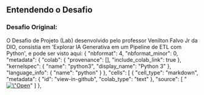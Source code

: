 <h2>Entendendo o Desafio</h2>

<h3>Desafio Original:</h3>
O Desafio de Projeto (Lab) desenvolvido pelo professor Venilton Falvo Jr da DIO, consistia em 'Explorar IA Generativa em um Pipeline de ETL com Python', e pode ser visto aqui:  
{
  "nbformat": 4,
  "nbformat_minor": 0,
  "metadata": {
    "colab": {
      "provenance": [],
      "include_colab_link": true
    },
    "kernelspec": {
      "name": "python3",
      "display_name": "Python 3"
    },
    "language_info": {
      "name": "python"
    }
  },
  "cells": [
    {
      "cell_type": "markdown",
      "metadata": {
        "id": "view-in-github",
        "colab_type": "text"
      },
      "source": [
        "<a href=\"[https://colab.research.google.com/github/suellensr/SantanderBootcamp_DIO/blob/main/Projeto_DIO_pipeline_ETL.ipynb\" target=\"_parent\](https://colab.research.google.com/drive/1SF_Q3AybFPozCcoFBptDSFbMk-6IVGF-?usp=sharing#scrollTo=k5fA5OrXt1a3)"><img src=\"https://colab.research.google.com/assets/colab-badge.svg\" alt=\"Open In Colab\"/></a>"
      ]
    },
